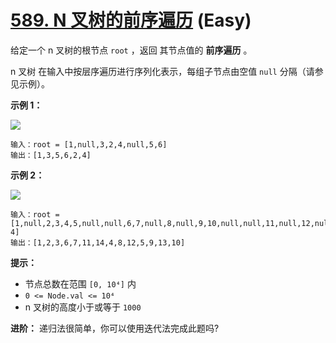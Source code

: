# [589. N 叉树的前序遍历][link] (Easy)

[link]: https://leetcode.cn/problems/n-ary-tree-preorder-traversal/

给定一个 n 叉树的根节点 `root` ，返回 其节点值的 **前序遍历** 。

n 叉树 在输入中按层序遍历进行序列化表示，每组子节点由空值 `null` 分隔（请参见示例）。

**示例 1：**

![](https://assets.leetcode.com/uploads/2018/10/12/narytreeexample.png)

```
输入：root = [1,null,3,2,4,null,5,6]
输出：[1,3,5,6,2,4]

```

**示例 2：**

![](https://assets.leetcode.com/uploads/2019/11/08/sample_4_964.png)

```
输入：root = [1,null,2,3,4,5,null,null,6,7,null,8,null,9,10,null,null,11,null,12,null,13,null,null,1
4]
输出：[1,2,3,6,7,11,14,4,8,12,5,9,13,10]

```

**提示：**

- 节点总数在范围 `[0, 10⁴]` 内
- `0 <= Node.val <= 10⁴`
- n 叉树的高度小于或等于 `1000`

**进阶：** 递归法很简单，你可以使用迭代法完成此题吗?
